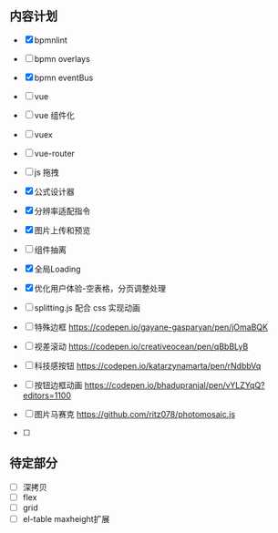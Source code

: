 ## 内容计划

- [x] bpmnlint
- [ ] bpmn overlays
- [x] bpmn eventBus
- [ ] vue
- [ ] vue 组件化
- [ ] vuex
- [ ] vue-router
- [ ] js 拖拽
- [x] 公式设计器
- [x] 分辨率适配指令
- [x] 图片上传和预览
- [ ] 组件抽离
- [x] 全局Loading
- [x] 优化用户体验-空表格，分页调整处理
- [ ] splitting.js 配合 css 实现动画



- [ ] 特殊边框 https://codepen.io/gayane-gasparyan/pen/jOmaBQK
- [ ] 视差滚动 https://codepen.io/creativeocean/pen/qBbBLyB
- [ ] 科技感按钮 https://codepen.io/katarzynamarta/pen/rNdbbVq
- [ ] 按钮边框动画 https://codepen.io/bhadupranjal/pen/vYLZYqQ?editors=1100
- [ ] 图片马赛克 https://github.com/ritz078/photomosaic.js
- [ ] 



## 待定部分

- [ ] 深拷贝
- [ ] flex
- [ ] grid
- [ ] el-table maxheight扩展
